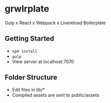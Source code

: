 # grwlrplate
Gulp x React x Webpack x Livereload Boilerplate

## Getting Started
- `npm install`
- `gulp`
- View server at localhost:7070

## Folder Structure
- Edit files in lib/*
- Compiled assets are sent to public/assets
